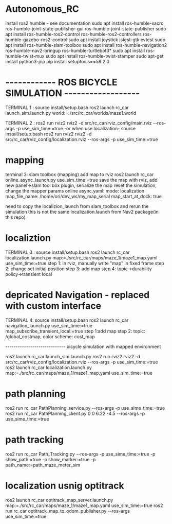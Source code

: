 # Autonomous_RC
install ros2 humble - see documentation 
sudo apt install ros-humble-xacro ros-humble-joint-state-publisher-gui ros-humble-joint-state-publisher
sudo apt install ros-humble-ros2-control ros-humble-ros2-controllers ros-humble-gazebo-ros2-control
sudo apt install joystick jstest-gtk evtest 
sudo apt install ros-humble-slam-toolbox
sudo apt install ros-humble-navigation2 ros-humble-nav2-bringup ros-humble-turtlebot3*
sudo apt install ros-humble-twist-mux 
sudo apt install ros-humble-twist-stamper
sudo apt-get install python3-pip
pip install setuptools==58.2.0


# ------------ ROS BICYCLE SIMULATION ------------------

TERMINAL 1 :
source install/setup.bash
ros2 launch rc_car launch_sim.launch.py world:=./src/rc_car/worlds/maze1.world

TERMINAL 2 :
ros2 run rviz2 rviz2 -d src/rc_car/rviz_config/main.rviz --ros-args -p use_sim_time:=true
-or when use localization-
source install/setup.bash
ros2 run rviz2 rviz2 -d src/rc_car/rviz_config/localization.rviz --ros-args -p use_sim_time:=true


# mapping
terminal 3: slam toolbox (mapping)
add map to rviz
ros2 launch rc_car online_async_launch.py use_sim_time:=true
save the map with rviz, add new panel->slam tool box plugin, serialize the map
reset the simulation, 
change the mapper params online async.yaml:
mode: localization
map_file_name: /home/ori/dev_ws/my_map_serial
map_start_at_dock: true

need to copy the localizion_launch from slam_toolbox and rerun the simulation
this is not the same localization.launch from Nav2 package(in this repo)

# localiztion
TERMINAL 3 :
source install/setup.bash
ros2 launch rc_car localization.launch.py map:=./src/rc_car/maps/maze_1/maze1_map.yaml use_sim_time:=true
step 1: in rviz, manually write "map" in fixed frame
step 2: change set initial position
step 3: add map
step 4: topic->durability policy->transient local

# depricated Navigation - replaced with custom interface
TERMINAL 4:
source install/setup.bash
ros2 launch rc_car navigation_launch.py use_sim_time:=true map_subscribe_transient_local:=true
step 1:add map
step 2: topic: /global_costmap, color scheme: cost_map


----------------------------- bicycle simulation with mapped environment

ros2 launch rc_car launch_sim.launch.py 
ros2 run rviz2 rviz2 -d src/rc_car/rviz_config/localization.rviz --ros-args -p use_sim_time:=true
ros2 launch rc_car localization.launch.py map:=./src/rc_car/maps/maze_1/maze1_map.yaml use_sim_time:=true
# path planning
ros2 run rc_car PathPlanning_service.py --ros-args -p use_sime_time:=true
ros2 run rc_car PathPlanning_client.py 0 0 6.22 -4.5  --ros-args -p use_sime_time:=true
# path tracking
ros2 run rc_car Path_Tracking.py --ros-args -p use_sime_time:=true -p show_path:=true -p show_marker:=true -p path_name:=path_maze_meter_sim


# localization usnig optitrack
ros2 launch rc_car optitrack_map_server.launch.py map:=./src/rc_car/maps/maze_1/maze1_map.yaml use_sim_time:=true
ros2 run rc_car optitrack_map_to_odom_publisher.py --ros-args use_sim_time:=true



<!-- git clone -b humble https://github.com/ros-controls/gazebo_ros2_control -->
